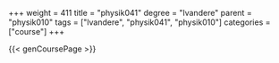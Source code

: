 +++
weight = 411
title = "physik041"
degree = "lvandere"
parent = "physik010"
tags = ["lvandere", "physik041", "physik010"]
categories = ["course"]
+++

{{< genCoursePage >}}
